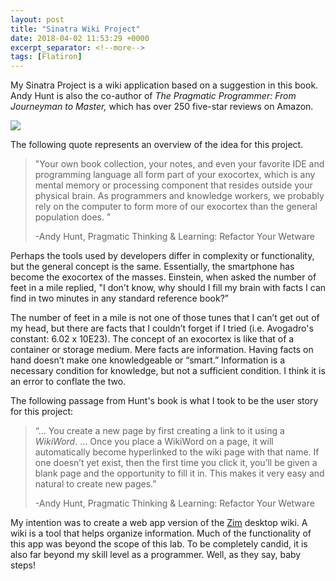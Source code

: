 ```yaml
---
layout: post
title: "Sinatra Wiki Project"
date: 2018-04-02 11:53:29 +0000
excerpt_separator: <!--more-->
tags: [Flatiron]
---
```


My Sinatra Project is a wiki application based on a suggestion in this book. Andy Hunt is also the co-author of _The Pragmatic Programmer: From Journeyman to Master,_ which has over 250 five-star reviews on Amazon.

<!--more-->

![](https://res.cloudinary.com/tmax818/image/upload/c_scale,h_349,w_263/v1521711128/huntbook_fy4yhf.jpg)

The following quote represents an overview of the idea for this project.

> "Your own book collection, your notes, and even your favorite IDE and programming language all form part of your exocortex, which is any mental memory or processing component that resides outside your physical brain. As programmers and knowledge workers, we probably rely on the computer to form more of our exocortex than the general population does. "
>
> -Andy Hunt, Pragmatic Thinking & Learning: Refactor Your Wetware

Perhaps the tools used by developers differ in complexity or functionality, but the general concept is the same. Essentially, the smartphone has become the exocortex of the masses. Einstein, when asked the number of feet in a mile replied, "I don't know, why should I fill my brain with facts I can find in two minutes in any standard reference book?”

The number of feet in a mile is not one of those tunes that I can’t get out of my head, but there are facts that I couldn’t forget if I tried (i.e. Avogadro's constant: 6.02 x 10E23). The concept of an exocortex is like that of a container or storage medium. Mere facts are information. Having facts on hand doesn’t make one knowledgeable or “smart.” Information is a necessary condition for knowledge, but not a sufficient condition. I think it is an error to conflate the two.

The following passage from Hunt's book is what I took to be the user story for this project:

> “... You create a new page by first creating a link to it using a _WikiWord_. … Once you place a WikiWord on a page, it will automatically become hyperlinked to the wiki page with that name. If one doesn’t yet exist, then the first time you click it, you’ll be given a blank page and the opportunity to fill it in. This makes it very easy and natural to create new pages.”
>
> -Andy Hunt, Pragmatic Thinking & Learning: Refactor Your Wetware

My intention was to create a web app version of the [Zim](http://www.zim-wiki.org) desktop wiki. A wiki is a tool that helps organize information. Much of the functionality of this app was beyond the scope of this lab. To be completely candid, it is also far beyond my skill level as a programmer. Well, as they say, baby steps!
